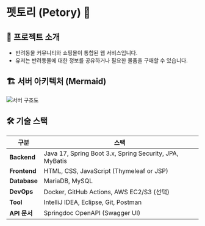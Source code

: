 # 펫토리 (Petory) 🐾



## 📌 프로젝트 소개

- 반려동물 커뮤니티와 쇼핑몰이 통합된 웹 서비스입니다.  
- 유저는 반려동물에 대한 정보를 공유하거나 필요한 물품을 구매할 수 있습니다.

## 🏗️ 서버 아키텍처 (Mermaid)
![서버 구조도](https://github.com/soncastle/shoppingmall/blob/main/src/main/images/ui/서버구조도.png?raw=true)

## 🛠️ 기술 스택

| 구분        | 스택                                                         |
|-------------|--------------------------------------------------------------|
| **Backend** | Java 17, Spring Boot 3.x, Spring Security, JPA, MyBatis     |
| **Frontend**| HTML, CSS, JavaScript (Thymeleaf or JSP)                    |
| **Database**| MariaDB, MySQL                                               |
| **DevOps**  | Docker, GitHub Actions, AWS EC2/S3 (선택)                    |
| **Tool**    | IntelliJ IDEA, Eclipse, Git, Postman                         |
| **API 문서**| Springdoc OpenAPI (Swagger UI)                               |
